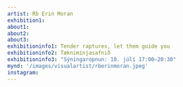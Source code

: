 ```yaml
---
artist: Rb Erin Moran
exhibition1: 
about1: 
about2: 
about3: 
exhibitioninfo1: Tender raptures, let them guide you
exhibitioninfo2: Tækniminjasafnið
exhibitioninfo3: "Sýningaropnun: 10. júlí 17:00–20:30"
mynd: '/images/visualartist/rberinmoran.jpeg'
instagram: 
---
```

